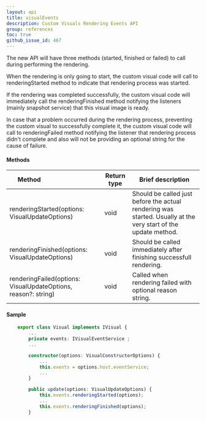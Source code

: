 ```yaml
---
layout: api
title: visualEvents
description: Custom Visuals Rendering Events API
group: references
toc: true
github_issue_id: 467
---
```


The new API will have three methods (started, finished or failed) to call during performing the rendering.

When the rendering is only going to start, the custom visual code will call to renderingStarted method to indicate that rendering process was started.

If the rendering was completed successfully, the custom visual code will immediately call the renderingFinished method notifying the listeners (mainly snapshot service) that this visual image is ready.

In case that a problem occurred during the rendering process, preventing the custom visual to successfully complete it, the custom visual code will call to renderingFailed method notifying the listener that rendering process didn't complete and also will not be providing an optional string for the cause of failure.

#### Methods

| Method&nbsp;&nbsp;&nbsp;&nbsp;&nbsp;&nbsp;&nbsp;&nbsp;&nbsp;&nbsp;&nbsp;&nbsp;&nbsp;&nbsp;&nbsp;&nbsp;&nbsp;&nbsp;&nbsp;&nbsp;&nbsp;&nbsp;&nbsp;&nbsp;&nbsp;&nbsp;&nbsp;&nbsp;&nbsp;&nbsp;| Return type | Brief description |
|---|---|---|
| renderingStarted(options: VisualUpdateOptions) | void | Should be called just before the actual rendering was started. Usually at the very start of the update method. |
| renderingFinished(options: VisualUpdateOptions) | void | Should be called immediately after finishing successfull rendering. |
| renderingFailed(options: VisualUpdateOptions, reason?: string) | void | Called when rendering failed with optional reason string. |

#### Sample
 
```typescript
    export class Visual implements IVisual {
        ...
        private events: IVisualEventService ;
        ...

        constructor(options: VisualConstructorOptions) {
            ...
            this.events = options.host.eventService;
            ...
        }

        public update(options: VisualUpdateOptions) {
            this.events.renderingStarted(options);
            ...
            this.events.renderingFinished(options);
        }
```
